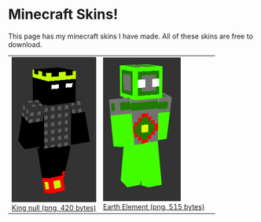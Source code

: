 # Minecraft Skins!

This page has my minecraft skins I have made. All of these skins are free to download.

<table>
  <tr>
    <td>
      <a href="minecraft_skins/covblock_king.png" download>
        <img src="minecraft_skins/king_null_preview.png"><br>
        King null (png, 420 bytes)
      </a>
    </td>
    <td>
      <a href="minecraft_skins/covblock_earth_element.png" download>
        <img src="minecraft_skins/earth_element_preview.png"><br>
        Earth Element (png, 515 bytes)
      </a>
    </td>
    <td>
      <!--
      <a href="minecraft_skins/covblock_king.png" download>
        <img src="minecraft_skins/king_null_preview.png"><br>
        King null (png, 420 bytes)
      </a>
      -->
    </td>
  </tr>  
</table>
